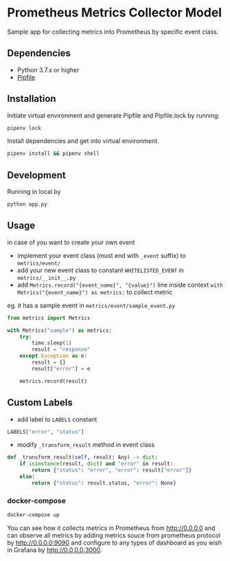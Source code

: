 # Prometheus Metrics Collector Model

Sample app for collecting metrics into Prometheus by specific event class.

## Dependencies

- Python 3.7.x or higher
- [Pipfile](https://github.com/pypa/pipfile)

## Installation

Initiate virtual environment and generate Pipfile and Pipfile.lock by running:

```sh
pipenv lock
```

Install dependencies and get into virtual environment.

```sh
pipenv install && pipenv shell
```

## Development

Running in local by

```sh
python app.py
```

## Usage

in case of you want to create your own event
- implement your event class (must end with `_event` suffix) to `metrics/event/`
- add your new event class to constant `WHITELISTED_EVENT` in `metrics/__init__.py`
- add `Metrics.record("{event_name}", "{value}")` line inside context
  `with Metrics("{event_name}") as metrics:` to collect metric

eg. it has a sample event in `metrics/event/sample_event.py`

```python
from metrics import Metrics

with Metrics("sample") as metrics:
    try:
        time.sleep(1)
        result = "response"
    except Exception as e:
        result = {}
        result["error"] = e

    metrics.record(result)
```

## Custom Labels

- add label to `LABELS` constant

```python
LABELS["error", "status"]
```

- modify `_transform_result` method in event class 

```python
def _transform_result(self, result: Any) -> dict:
    if isinstance(result, dict) and "error" in result:
        return {"status": "error", "error": result["error"]}
    else:
        return {"status": result.status, "error": None}
```

### docker-compose

```sh
docker-compose up
```

You can see how it collects metrics in Prometheus from http://0.0.0.0 and can
observe all metrics by adding metrics souce from prometheus protocol by
http://0.0.0.0:9090 and configure to any types of dashboard as you wish in
Grafana by http://0.0.0.0:3000.
